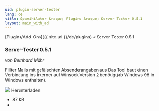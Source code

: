 ```yaml
---
uid: plugin-server-tester
lang: de
title: Spamihilator &raquo; Plugins &raquo; Server-Tester 0.5.1
layout: main_with_ad
---
```


[Plugins/Add-Ons]({{ site.url }}/de/plugins) &laquo; Server-Tester 0.5.1

### Server-Tester 0.5.1

_von Bernhard Mähr_

Fillter Mails mit gefälschten Absenderangaben aus
Das Tool baut einen Verbindung ins Internet auf
Winsock Version 2 benötigt(ab Windows 98 in Windows enthalten).

<div class="downloadsection">
<a href="http://www.spamihilator.com/updates/plugins/maehr/ServerTester_0_5_1.exe" class="radius button left" id="download-button"><img src="{{site.url}}/images/download-arrow.png"> Herunterladen</a>
<ul id="download-notes">
<li>87 KB</li>
<li></li>
</ul>
</div>

